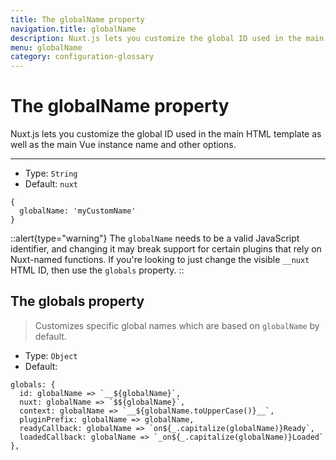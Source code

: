 ```yaml
---
title: The globalName property
navigation.title: globalName
description: Nuxt.js lets you customize the global ID used in the main HTML template as well as the main Vue instance name and other options.
menu: globalName
category: configuration-glossary
---
```

# The globalName property

Nuxt.js lets you customize the global ID used in the main HTML template as well as the main Vue instance name and other options.

---

- Type: `String`
- Default: `nuxt`

```js{}[nuxt.config.js]
{
  globalName: 'myCustomName'
}
```

::alert{type="warning"}
The `globalName` needs to be a valid JavaScript identifier, and changing it may break support for certain plugins that rely on Nuxt-named functions. If you're looking to just change the visible `__nuxt` HTML ID, then use the `globals` property.
::

## The globals property

> Customizes specific global names which are based on `globalName` by default.

- Type: `Object`
- Default:

```js{}[nuxt.config.js]
globals: {
  id: globalName => `__${globalName}`,
  nuxt: globalName => `$${globalName}`,
  context: globalName => `__${globalName.toUpperCase()}__`,
  pluginPrefix: globalName => globalName,
  readyCallback: globalName => `on${_.capitalize(globalName)}Ready`,
  loadedCallback: globalName => `_on${_.capitalize(globalName)}Loaded`
},
```
